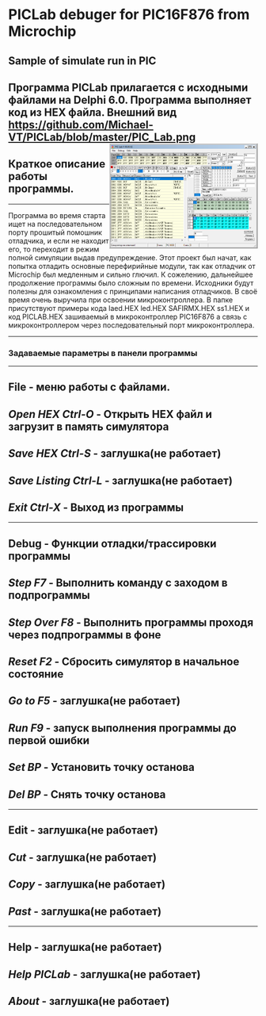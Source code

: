 # PICLab debuger for PIC16F876  from Microchip
## Sample of simulate run in PIC
Программа PICLab прилагается с исходными файлами на Delphi 6.0.
Программа выполняет код из HEX файла.
Внешний вид https://github.com/Michael-VT/PICLab/blob/master/PIC_Lab.png
<img src="PIC_Lab.png" width="300" style="float:right"/>
---

## Краткое описание работы программы.
---
Программа во время старта ищет на последовательном порту прошитый
помошник отладчика, и если не находит его, то переходит в режим
полной симуляции выдав предупреждение. Этот проект был начат, как
попытка отладить основные перефирийные модули, так как отладчик от
Microchip был медленным и сильно глючил. К сожелению, дальнейшее
продолжение программы было сложным по времени.
Исходники будут полезны для ознакомления с принципами написания отладчиков.
В своё время очень выручила при освоении микроконтроллера.
В папке присутствуют примеры кода laed.HEX led.HEX SAFIRMX.HEX ss1.HEX 
и код PICLAB.HEX зашиваемый в микроконтроллер PIC16F876 а связь с
микроконтроллером через последовательный порт микроконтроллера.
 
---

### Задаваемые параметры в панели программы
---
**File** - меню работы с файлами.
---
***Open HEX Ctrl-O*** - Открыть HEX файл и загрузит в память симулятора
---
***Save HEX Ctrl-S*** - заглушка(не работает)
---
***Save Listing Ctrl-L*** - заглушка(не работает)
---
***Exit Ctrl-X*** - Выход из программы
---
---
**Debug** -  Функции отладки/трассировки программы
---
***Step F7*** - Выполнить команду с заходом в подпрограммы
---
***Step Over F8*** - Выполнить программы проходя через подпрограммы в фоне
---
***Reset F2*** - Сбросить симулятор в начальное состояние
---
***Go to F5*** - заглушка(не работает)
---
***Run F9*** - запуск выполнения программы до первой ошибки
---
***Set BP*** - Установить точку останова
---
***Del BP*** - Снять точку останова
---
---
**Edit** - заглушка(не работает)
---
***Cut*** - заглушка(не работает)
---
***Copy*** - заглушка(не работает)
---
***Past*** - заглушка(не работает)
---
---
**Help** - заглушка(не работает)
---
***Help PICLab*** - заглушка(не работает)
---
***About*** - заглушка(не работает)
---


